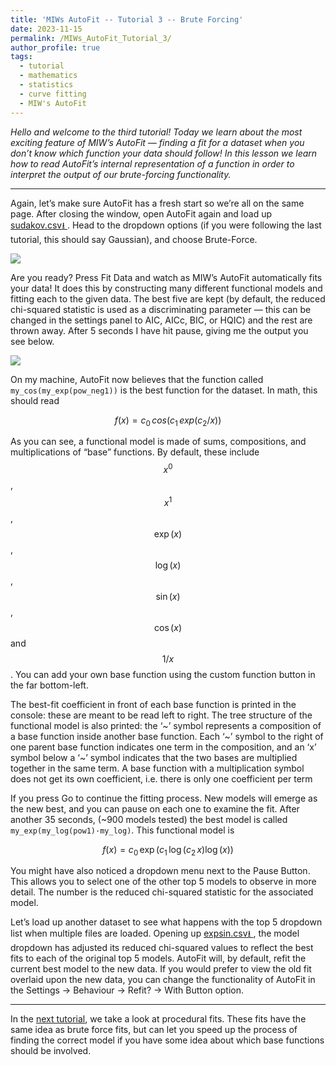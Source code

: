 ```yaml
---
title: 'MIWs AutoFit -- Tutorial 3 -- Brute Forcing'
date: 2023-11-15
permalink: /MIWs_AutoFit_Tutorial_3/
author_profile: true
tags:
  - tutorial
  - mathematics
  - statistics
  - curve fitting
  - MIW's AutoFit
---
```


_Hello and welcome to the third tutorial! Today we learn about the most exciting feature of MIW’s AutoFit — 
finding a fit for a dataset when you don’t know which function your data should follow! In this lesson we learn 
how to read AutoFit’s internal representation of a function in order to interpret the output of our 
brute-forcing functionality._

---

Again, let’s make sure AutoFit has a fresh start so we’re all on the same page. After closing the window, 
open AutoFit again and load up 
<a href="http://mattingliswhalen.github.io/data/MIWsAutoFitTutorial/sudakov.csv">
sudakov.csv⭳
</a>.
Head to the dropdown options (if you were following the last tutorial, this should say Gaussian), and choose 
Brute-Force.

<img src="https://mattingliswhalen.github.io/images/MIWsAutoFitTutorial/sudakov.jpg">

Are you ready? Press Fit Data and watch as MIW’s AutoFit automatically fits your data! It does this by 
constructing many different functional models and fitting each to the given data. The best five are kept 
(by default, the reduced chi-squared statistic is used as a discriminating parameter — this can be changed 
in the settings panel to AIC, AICc, BIC, or HQIC) and the rest are thrown away. After 5 seconds I have 
hit pause, giving me the output you see below.

<img src="https://mattingliswhalen.github.io/images/MIWsAutoFitTutorial/sudakov_5s.jpg">

On my machine, AutoFit now believes that the function called `my_cos(my_exp(pow_neg1))` is the best function 
for the dataset. In math, this should read

$$f(x) = c_0\,cos(c_1\,exp(c_2/x))$$

As you can see, a functional model is made of sums, compositions, and multiplications of “base” functions. 
By default, these include $$x^0$$, $$x^1$$, $$\exp(x)$$, $$\log(x)$$, $$\sin(x)$$, $$\cos(x)$$ and $$1/x$$. 
You can add your own base function using the custom function button in the far bottom-left.

The best-fit coefficient in front of each base function is printed in the console: these are meant to be 
read left to right. The tree structure of the functional model is also printed: the ‘~’ symbol represents 
a composition of a base function inside another base function. Each ‘~’ symbol to the right of one 
parent base function indicates one term in the composition, and an ‘x’ symbol below a ‘~’ symbol indicates 
that the two bases are multiplied together in the same term. A base function with a multiplication symbol 
does not get its own coefficient, i.e. there is only one coefficient per term

If you press Go to continue the fitting process. New models will emerge as the new best, and you can pause 
on each one to examine the fit. After another 35 seconds, (~900 models tested) the best model is called 
`my_exp(my_log(pow1)·my_log)`. This functional model is

$$f(x) = c_0\,\exp(c_1\,\log(c_2\,x)\log(x))$$

You might have also noticed a dropdown menu next to the Pause Button. This allows you to select one of the 
other top 5 models to observe in more detail. The number is the reduced chi-squared statistic for the associated model.

Let’s load up another dataset to see what happens with the top 5 dropdown list when multiple files are loaded. 
Opening up 
<a href="http://mattingliswhalen.github.io/data/MIWsAutoFitTutorial/expsin.csv">
expsin.csv⭳
</a>, the model dropdown has adjusted its reduced chi-squared values to reflect the best fits to each of 
the original top 5 models. AutoFit will, by default, refit the current best model to the new data. If you 
would prefer to view the old fit overlaid upon the new data, you can change the functionality of AutoFit 
in the Settings -> Behaviour -> Refit? -> With Button option.

---

In the [next tutorial](https://mattingliswhalen.github.io/MIWs_AutoFit_Tutorial_4/), we take a look at 
procedural fits. These fits have the same idea as brute force fits, 
but can let you speed up the process of finding the correct model if you have some idea about which base functions 
should be involved.
